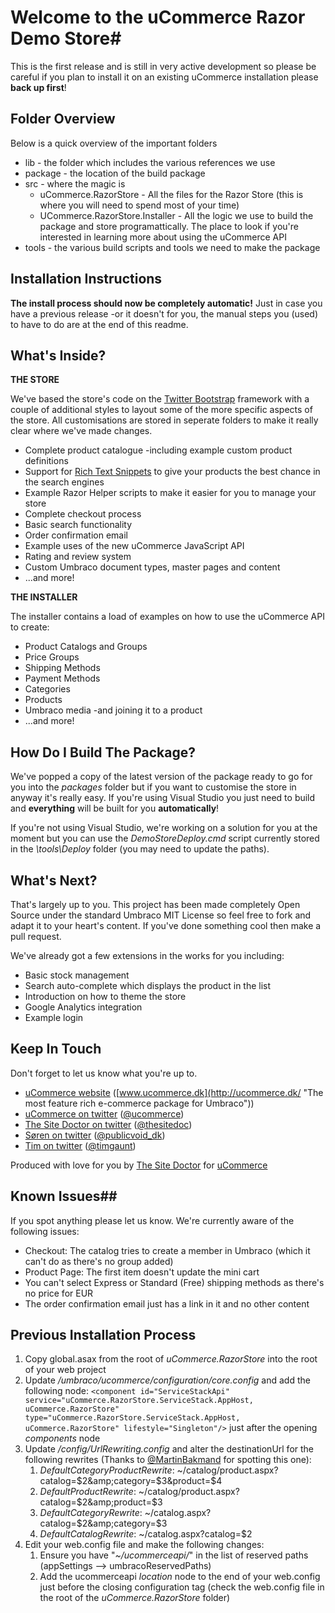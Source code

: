 # Welcome to the uCommerce Razor Demo Store#

This is the first release and is still in very active development so please be careful if you plan to install it on an existing uCommerce installation please **back up first**!

## Folder Overview ##

Below is a quick overview of the important folders

* lib - the folder which includes the various references we use
* package - the location of the build package
* src - where the magic is
	* uCommerce.RazorStore - All the files for the Razor Store (this is where you will need to spend most of your time)
	* UCommerce.RazorStore.Installer - All the logic we use to build the package and store programattically. The place to look if you're interested in learning more about using the uCommerce API
* tools - the various build scripts and tools we need to make the package

## Installation Instructions ##

**The install process should now be completely automatic!** Just in case you have a previous release -or it doesn't for you, the manual steps you (used) to have to do are at the end of this readme.

## What's Inside? ##

**THE STORE**

We've based the store's code on the [Twitter Bootstrap](http://twitter.github.com/bootstrap/) framework with a couple of additional styles to layout some of the more specific aspects of the store. All customisations are stored in seperate folders to make it really clear where we've made changes.

* Complete product catalogue -including example custom product definitions
* Support for [Rich Text Snippets](http://schema.org/) to give your products the best chance in the search engines
* Example Razor Helper scripts to make it easier for you to manage your store
* Complete checkout process
* Basic search functionality
* Order confirmation email
* Example uses of the new uCommerce JavaScript API
* Rating and review system
* Custom Umbraco document types, master pages and content
* ...and more!

**THE INSTALLER**

The installer contains a load of examples on how to use the uCommerce API to create:

* Product Catalogs and Groups
* Price Groups
* Shipping Methods
* Payment Methods
* Categories
* Products
* Umbraco media -and joining it to a product
* ...and more!

## How Do I Build The Package? ##

We've popped a copy of the latest version of the package ready to go for you into the *packages* folder but if you want to customise the store in anyway it's really easy. If you're using Visual Studio you just need to build and **everything** will be built for you **automatically**!

If you're not using Visual Studio, we're working on a solution for you at the moment but you can use the *DemoStoreDeploy.cmd* script currently stored in the *\tools\Deploy* folder (you may need to update the paths).

## What's Next? ##

That's largely up to you. This project has been made completely Open Source under the standard Umbraco MIT License so feel free to fork and adapt it to your heart's content. If you've done something cool then make a pull request.

We've already got a few extensions in the works for you including:

- Basic stock management
- Search auto-complete which displays the product in the list
- Introduction on how to theme the store
- Google Analytics integration
- Example login

## Keep In Touch ##

Don't forget to let us know what you're up to.

- [uCommerce website](http://ucommerce.dk/ "The most feature rich e-commerce package for Umbraco") ([www.ucommerce.dk](http://ucommerce.dk/ "The most feature rich e-commerce package for Umbraco"))
- [uCommerce on twitter](https://twitter.com/ucommerce) ([@ucommerce](https://twitter.com/ucommerce"))
- [The Site Doctor on twitter](https://twitter.com/thesitedoc) ([@thesitedoc](https://twitter.com/thesitedoc"))
- [Søren on twitter](https://twitter.com/publicvoid_dk) ([@publicvoid_dk](https://twitter.com/publicvoid_dk"))
- [Tim on twitter](https://twitter.com/timgaunt) ([@timgaunt](https://twitter.com/timgaunt"))



Produced with love for you by [The Site Doctor](http://www.thesitedoctor.co.uk/ "The most feature rich e-commerce package for Umbraco") for 
[uCommerce](http://ucommerce.dk/ "The most feature rich e-commerce package for Umbraco")

## Known Issues##

If you spot anything please let us know. We're currently aware of the following issues:

* Checkout: The catalog tries to create a member in Umbraco (which it can't do as there's no group added)
* Product Page: The first item doesn't update the mini cart
* You can't select Express or Standard (Free) shipping methods as there's no price for EUR
* The order confirmation email just has a link in it and no other content

## Previous Installation Process ##

1. Copy global.asax from the root of *uCommerce.RazorStore* into the root of your web project
1. Update */umbraco/ucommerce/configuration/core.config* and add the following node: `<component id="ServiceStackApi" service="uCommerce.RazorStore.ServiceStack.AppHost, uCommerce.RazorStore" type="uCommerce.RazorStore.ServiceStack.AppHost, uCommerce.RazorStore" lifestyle="Singleton"/>` just after the opening *components* node
1. Update */config/UrlRewriting.config* and alter the destinationUrl for the following rewrites (Thanks to [@MartinBakmand](https://twitter.com/MartinBakmand/status/257890315388719104 ) for spotting this one): 
	1. *DefaultCategoryProductRewrite*: ~/catalog/product.aspx?catalog=$2&amp;category=$3&amp;product=$4
	1. *DefaultProductRewrite*: ~/catalog/product.aspx?catalog=$2&amp;product=$3
	1. *DefaultCategoryRewrite*: ~/catalog.aspx?catalog=$2&amp;category=$3
	1. *DefaultCatalogRewrite*: ~/catalog.aspx?catalog=$2
1. Edit your web.config file and make the following changes:
	1. Ensure you have "*~/ucommerceapi/*" in the list of reserved paths (appSettings --> umbracoReservedPaths)
	1. Add the ucommerceapi *location* node to the end of your web.config just before the closing configuration tag (check the web.config file in the root of the *uCommerce.RazorStore* folder)
